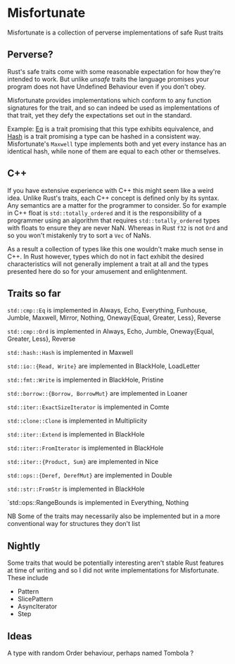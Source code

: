 # Misfortunate

Misfortunate is a collection of perverse implementations of safe Rust traits

## Perverse?

Rust's safe traits come with some reasonable expectation for how they're intended to work. But unlike *unsafe* traits the language promises your program does not have Undefined Behaviour even if you don't obey.

Misfortunate provides implementations which conform to any function signatures for the trait, and so can indeed be used as implementations of that trait, yet they defy the expectations set out in the standard.

Example: [Eq](https://doc.rust-lang.org/std/cmp/trait.Eq.html) is a trait promising that this type exhibits equivalence, and [Hash](https://doc.rust-lang.org/std/hash/trait.Hash.html) is a trait promising a
type can be hashed in a consistent way. Misfortunate's `Maxwell` type implements both and yet every instance has an identical hash, while none of them are equal to each other or themselves.

## C++

If you have extensive experience with C++ this might seem like a weird idea. Unlike Rust's traits, each C++ concept is defined only by its syntax. Any semantics are a matter for the programmer to consider.
So for example in C++ float is `std::totally_ordered` and it is the responsibility of a programmer using an algorithm that requires `std::totally_ordered` types with floats to ensure they are never NaN. Whereas
in Rust `f32` is not `Ord` and so you won't mistakenly try to sort a `Vec` of NaNs.

As a result a collection of types like this one wouldn't make much sense in C++. In Rust however, types which do not in fact exhibit the desired characteristics will not generally implement a trait at all and
the types presented here do so for your amusement and enlightenment.


## Traits so far

`std::cmp::Eq` is implemented in Always, Echo, Everything, Funhouse, Jumble, Maxwell, Mirror, Nothing, Oneway{Equal, Greater, Less}, Reverse

`std::cmp::Ord` is implemented in Always, Echo, Jumble, Oneway{Equal, Greater, Less}, Reverse

`std::hash::Hash` is implemented in Maxwell

`std::io::{Read, Write}` are implemented in BlackHole, LoadLetter

`std::fmt::Write` is implemented in BlackHole, Pristine

`std::borrow::{Borrow, BorrowMut}` are implemented in Loaner

`std::iter::ExactSizeIterator` is implemented in Comte

`std::clone::Clone` is implemented in Multiplicity

`std::iter::Extend` is implemented in BlackHole

`std::iter::FromIterator` is implemented in BlackHole

`std::iter::{Product, Sum}` are implemented in Nice

`std::ops::{Deref, DerefMut}` are implemented in Double

`std::str::FromStr` is implemented in BlackHole

`std::ops::RangeBounds is implemented in Everything, Nothing

NB Some of the traits may necessarily also be implemented but in a more conventional way for structures they don't list


## Nightly

Some traits that would be potentially interesting aren't stable Rust features at time of writing and so I did not write implementations for Misfortunate. These include

* Pattern
* SlicePattern
* AsyncIterator
* Step

## Ideas

A type with random Order behaviour, perhaps named Tombola ?


